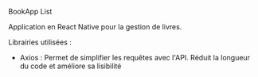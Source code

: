 BookApp List

Application en React Native pour la gestion de livres.

Librairies utilisées :

- Axios : Permet de simplifier les requêtes avec l'API. Réduit la longueur du code et améliore sa lisibilité
